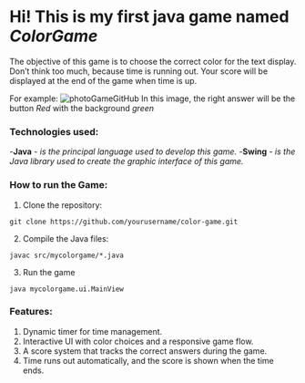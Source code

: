 # Hi! This is my first java game named *ColorGame*

The objective of this game is to choose the correct color for the text display. 
Don’t think too much, because time is running out. 
Your score will be displayed at the end of the game when time is up.     


For example:
![photoGameGitHub](https://github.com/user-attachments/assets/2690838d-49f8-446b-9862-effb8ebd92c1)
In this image, the right answer will be the button *Red* with the background *green*

### Technologies used:
-**Java**   *- is the principal language used to develop this game.* 
-**Swing**  *- is the Java library used to create the graphic interface of this game.*     


### How to run the Game:
1. Clone the repository: 
```
git clone https://github.com/yourusername/color-game.git
```

2. Compile the Java files:
```
javac src/mycolorgame/*.java
```

3. Run the game
```
java mycolorgame.ui.MainView
```

### Features:
1. Dynamic timer for time management.
2. Interactive UI with color choices and a responsive game flow.
3. A score system that tracks the correct answers during the game.
4. Time runs out automatically, and the score is shown when the time ends.
